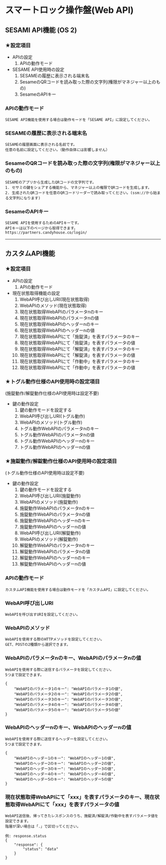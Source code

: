# スマートロック操作盤(Web API)

## SESAMI API機能 (OS 2)
### ★設定項目
- APIの設定
    1. APIの動作モード
- SESAME API使用時の設定
    1. SESAMEの履歴に表示される端末名
    2. SesameのQRコードを読み取った際の文字列(権限がマネジャー以上のもの)
    3. SesameのAPIキー

### APIの動作モード
    SESAME API機能を使用する場合は動作モードを「SESAME API」に設定してください。

### SESAMEの履歴に表示される端末名
    SESAMEの履歴画面に表示される名前です。  
    任意の名前に設定してください。（動作自体には影響しません）

### SesameのQRコードを読み取った際の文字列(権限がマネジャー以上のもの)
    SESAMEのアプリから生成したQRコードの文字列です。
    1. セサミの鍵をシェアする機能から、マネジャー以上の権限でQRコードを生成します。
    2. 生成されたQRコードを任意のQRコードリーダーで読み取ってください。(ssm://から始まる文字列になります)

### SesameのAPIキー
    SESAME APIを使用するためのAPIキーです。
    APIキーは以下のページから取得できます。
    https://partners.candyhouse.co/login/

---

## カスタムAPI機能
### ★設定項目
- APIの設定
    1. APIの動作モード
- 現在状態取得機能の設定
    1. WebAPI呼び出しURI(現在状態取得)
    2. WebAPIのメソッド(現在状態取得)
    3. 現在状態取得WebAPIのパラメータnのキー
    4. 現在状態取得WebAPIのパラメータnの値
    5. 現在状態取得WebAPIのヘッダーnのキー
    6. 現在状態取得WebAPIのヘッダーnの値
    7. 現在状態取得WebAPIにて「施錠済」を表すパラメータのキー
    8. 現在状態取得WebAPIにて「施錠済」を表すパラメータの値
    9. 現在状態取得WebAPIにて「解錠済」を表すパラメータのキー
    10. 現在状態取得WebAPIにて「解錠済」を表すパラメータの値
    11. 現在状態取得WebAPIにて「作動中」を表すパラメータのキー
    12. 現在状態取得WebAPIにて「作動中」を表すパラメータの値

### ★トグル動作仕様のAPI使用時の設定項目
(施錠動作/解錠動作仕様のAPI使用時は設定不要)
- 鍵の動作設定
    1. 鍵の動作モードを設定する
    2. WebAPI呼び出しURI(トグル動作)
    3. WebAPIのメソッド(トグル動作)
    4. トグル動作WebAPIのパラメータnのキー
    5. トグル動作WebAPIのパラメータnの値
    6. トグル動作WebAPIのヘッダーnのキー
    7. トグル動作WebAPIのヘッダーnの値

### ★施錠動作/解錠動作仕様のAPI使用時の設定項目
(トグル動作仕様のAPI使用時は設定不要)
- 鍵の動作設定
    1. 鍵の動作モードを設定する
    2. WebAPI呼び出しURI(施錠動作)
    3. WebAPIのメソッド(施錠動作)
    4. 施錠動作WebAPIのパラメータnのキー
    5. 施錠動作WebAPIのパラメータnの値
    6. 施錠動作WebAPIのヘッダーnのキー
    7. 施錠動作WebAPIのヘッダーnの値
    8. WebAPI呼び出しURI(解錠動作)
    9. WebAPIのメソッド(解錠動作)
    10. 解錠動作WebAPIのパラメータnのキー
    11. 解錠動作WebAPIのパラメータnの値
    12. 解錠動作WebAPIのヘッダーnのキー
    13. 解錠動作WebAPIのヘッダーnの値

### APIの動作モード
    カスタムAPI機能を使用する場合は動作モードを「カスタムAPI」に設定してください。

### WebAPI呼び出しURI
    WebAPIを呼び出すURIを設定してください。

### WebAPIのメソッド
    WebAPIを使用する際のHTTPメソッドを設定してください。
    GET、POSTの2種類から選択できます。

### WebAPIのパラメータnのキー、WebAPIのパラメータnの値
    WebAPIを使用する際に送信するパラメータを設定してください。
    5つまで設定できます。
```
{
    "WebAPIのパラメータ1のキー": "WebAPIのパラメータ1の値",
    "WebAPIのパラメータ2のキー": "WebAPIのパラメータ2の値",
    "WebAPIのパラメータ3のキー": "WebAPIのパラメータ3の値",
    "WebAPIのパラメータ4のキー": "WebAPIのパラメータ4の値",
    "WebAPIのパラメータ5のキー": "WebAPIのパラメータ5の値"
}
```

### WebAPIのヘッダーnのキー、WebAPIのヘッダーnの値
    WebAPIを使用する際に送信するヘッダーを設定してください。
    5つまで設定できます。
```
{
    "WebAPIのヘッダー1のキー": "WebAPIのヘッダー1の値",
    "WebAPIのヘッダー2のキー": "WebAPIのヘッダー2の値",
    "WebAPIのヘッダー3のキー": "WebAPIのヘッダー3の値",
    "WebAPIのヘッダー4のキー": "WebAPIのヘッダー4の値",
    "WebAPIのヘッダー5のキー": "WebAPIのヘッダー5の値"
}
```
### 現在状態取得WebAPIにて「xxx」を表すパラメータのキー、現在状態取得WebAPIにて「xxx」を表すパラメータの値
    WebAPI送信後、帰ってきたレスポンスのうち、施錠済/解錠済/作動中を表すパラメータ値を設定できます。
    階層が深い場合は「.」で区切ってください。
```
例: response.status
{
    "response": {
        "status": "data"
    }
}
```
